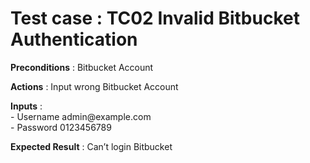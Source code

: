 <h1>Test case : TC02 Invalid Bitbucket Authentication</h1>
<p><strong>Preconditions</strong> : Bitbucket Account</p>
<p><strong>Actions</strong> : Input wrong Bitbucket Account</p>
<p><strong>Inputs</strong> : <br />
- Username admin@example.com<br />
- Password 0123456789</p>
<p><strong>Expected Result</strong> : Can’t login Bitbucket </p>

